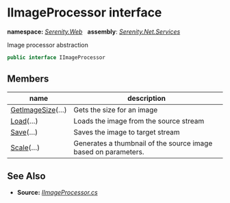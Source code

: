 # IImageProcessor interface
**namespace:** *[Serenity.Web](../README.md#serenity.web-namespace)*   **assembly**: *[Serenity.Net.Services](../README.md)*

Image processor abstraction

```csharp
public interface IImageProcessor
```

## Members

| name | description |
| --- | --- |
| [GetImageSize](IImageProcessor/GetImageSize.md)(…) | Gets the size for an image |
| [Load](IImageProcessor/Load.md)(…) | Loads the image from the source stream |
| [Save](IImageProcessor/Save.md)(…) | Saves the image to target stream |
| [Scale](IImageProcessor/Scale.md)(…) | Generates a thumbnail of the source image based on parameters. |

## See Also

* **Source:** *[IImageProcessor.cs](https://github.com/serenity-is/Serenity/blob/master/src/Serenity.Net.Services/Upload/IImageProcessor.cs)*